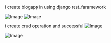 i create blogapp in using django rest_faramework

![Image](https://github.com/user-attachments/assets/d7ed9b96-3e52-45f9-b0ce-fc21d90f86ff)
![Image](https://github.com/user-attachments/assets/0ac30322-1688-4f79-a68d-e55d15fd2d92)

i create crud operation and suceessful
![Image](https://github.com/user-attachments/assets/9416c1e7-53ce-4c17-b32f-e2ab695c9143)

![Image](https://github.com/user-attachments/assets/1e5e6c2d-0c73-4b7f-9516-e1372b3818d1)

